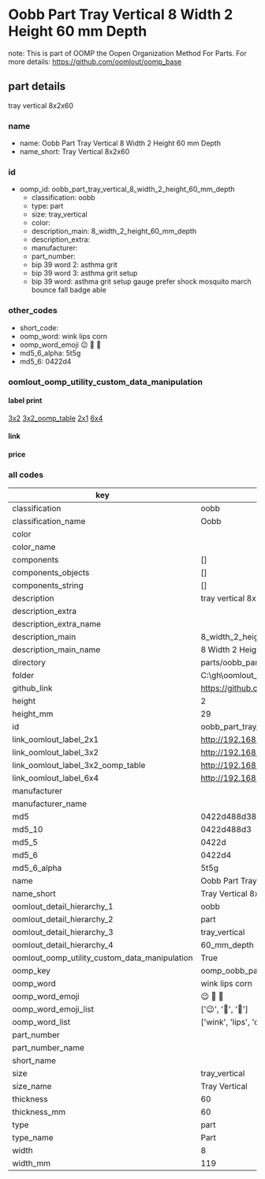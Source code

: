 # Oobb Part Tray Vertical 8 Width 2 Height 60 mm Depth  

note: This is part of OOMP the Oopen Organization Method For Parts. For more details: https://github.com/oomlout/oomp_base

##  part details
  



tray vertical 8x2x60



### name
* name: Oobb Part Tray Vertical 8 Width 2 Height 60 mm Depth
* name_short: Tray Vertical 8x2x60 
### id
* oomp_id: oobb_part_tray_vertical_8_width_2_height_60_mm_depth
  * classification: oobb
  * type: part
  * size: tray_vertical
  * color: 
  * description_main: 8_width_2_height_60_mm_depth
  * description_extra: 
  * manufacturer: 
  * part_number: 
  * bip 39 word 2: asthma grit
  * bip 39 word 3: asthma grit setup
  * bip 39 word: asthma grit setup gauge prefer shock mosquito march bounce fall badge able

### other_codes
* short_code: 
* oomp_word: wink lips corn
* oomp_word_emoji :wink: :lips: :corn:
* md5_6_alpha: 5t5g
* md5_6: 0422d4






### oomlout_oomp_utility_custom_data_manipulation
#### label print
[3x2](http://192.168.1.245:1112/?label=oomp%205t5g)
[3x2_oomp_table](http://192.168.1.108:1112/?label=oomp%205t5g)
[2x1](http://192.168.1.242:1112/?label=oomp%205t5g)
[6x4](http://192.168.1.55:1112/?label=oomp%205t5g)    

#### link

                              

#### price







### all codes 
| key | value |  
| --- | --- |  
| classification | oobb |  
| classification_name | Oobb |  
| color |  |  
| color_name |  |  
| components | [] |  
| components_objects | [] |  
| components_string | [] |  
| description | tray vertical 8x2x60 |  
| description_extra |  |  
| description_extra_name |  |  
| description_main | 8_width_2_height_60_mm_depth |  
| description_main_name | 8 Width 2 Height 60 mm Depth |  
| directory | parts/oobb_part_tray_vertical_8_width_2_height_60_mm_depth |  
| folder | C:\gh\oomlout_oobb_version_4_generated_parts\parts\oobb_part_tray_vertical_8_width_2_height_60_mm_depth |  
| github_link | https://github.com/oomlout/oomlout_oomp_part_src/tree/main/parts/oobb_part_tray_vertical_8_width_2_height_60_mm_depth |  
| height | 2 |  
| height_mm | 29 |  
| id | oobb_part_tray_vertical_8_width_2_height_60_mm_depth |  
| link_oomlout_label_2x1 | http://192.168.1.242:1112/?label=oomp%205t5g |  
| link_oomlout_label_3x2 | http://192.168.1.245:1112/?label=oomp%205t5g |  
| link_oomlout_label_3x2_oomp_table | http://192.168.1.108:1112/?label=oomp%205t5g |  
| link_oomlout_label_6x4 | http://192.168.1.55:1112/?label=oomp%205t5g |  
| manufacturer |  |  
| manufacturer_name |  |  
| md5 | 0422d488d387d2031954e6098919a870 |  
| md5_10 | 0422d488d3 |  
| md5_5 | 0422d |  
| md5_6 | 0422d4 |  
| md5_6_alpha | 5t5g |  
| name | Oobb Part Tray Vertical 8 Width 2 Height 60 mm Depth |  
| name_short | Tray Vertical 8x2x60  |  
| oomlout_detail_hierarchy_1 | oobb |  
| oomlout_detail_hierarchy_2 | part |  
| oomlout_detail_hierarchy_3 | tray_vertical |  
| oomlout_detail_hierarchy_4 | 60_mm_depth |  
| oomlout_oomp_utility_custom_data_manipulation | True |  
| oomp_key | oomp_oobb_part_tray_vertical_8_width_2_height_60_mm_depth |  
| oomp_word | wink lips corn |  
| oomp_word_emoji | :wink: :lips: :corn: |  
| oomp_word_emoji_list | [':wink:', ':lips:', ':corn:'] |  
| oomp_word_list | ['wink', 'lips', 'corn'] |  
| part_number |  |  
| part_number_name |  |  
| short_name |  |  
| size | tray_vertical |  
| size_name | Tray Vertical |  
| thickness | 60 |  
| thickness_mm | 60 |  
| type | part |  
| type_name | Part |  
| width | 8 |  
| width_mm | 119 |  

